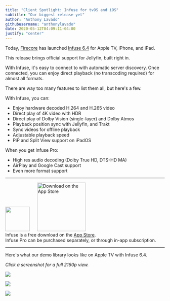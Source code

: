 ```yaml
---
title: "Client Spotlight: Infuse for tvOS and iOS"
subtitle: "Our biggest release yet"
author: "Anthony Lavado"
githubusername: "anthonylavado"
date: 2020-05-12T04:09:11-04:00
justify: "center"
---
```


Today, [Firecore](https://firecore.com) has launched [Infuse 6.4](https://firecore.com/infuse) for Apple TV, iPhone, and iPad.

This release brings official support for Jellyfin, built right in.

<!--more-->

With Infuse, it's easy to connect to with automatic server discovery. Once connected, you can enjoy direct playback (no transcoding required) for almost all formats.

There are way too many features to list them all, but here's a few.

With Infuse, you can:

-   Enjoy hardware decoded H.264 and H.265 video
-   Direct play of 4K video with HDR
-   Direct play of Dolby Vision (single-layer) and Dolby Atmos
-   Playback position sync with Jellyfin, and Trakt
-   Sync videos for offline playback
-   Adjustable playback speed
-   PiP and Split View support on iPadOS

When you get Infuse Pro:

-   High res audio decoding (Dolby True HD, DTS-HD MA)
-   AirPlay and Google Cast support
-   Even more format support

---

<a class="NoLinkLook" href='https://apps.apple.com/app/id1136220934?mt=8'><img height="77" src="/images/clients/infuse-6-icon.png"/></a> <a style="padding-left: 20px;" class="NoLinkLook" href='https://apps.apple.com/app/id1136220934?mt=8'><img width="153" alt='Download on the App Store' src='/images/store-icons/app-store.svg'/></a><br/>Infuse is a free download on the [App Store](https://apps.apple.com/app/id1136220934?mt=8). <br/> Infuse Pro can be purchased separately, or through in-app subscription.

---

Here's what our demo library looks like on Apple TV with Infuse 6.4.

_Click a screenshot for a full 2160p view._

<a href="/images/posts/infuse/infuse-screenshot-1.png"><img src="/images/posts/infuse/infuse-screenshot-1-thumb.png" name="Main Screen" /></a>

<a href="/images/posts/infuse/infuse-screenshot-2.png"><img src="/images/posts/infuse/infuse-screenshot-2-thumb.png" name="Movie View" /></a>

<a href="/images/posts/infuse/infuse-screenshot-3.png"><img src="/images/posts/infuse/infuse-screenshot-3-thumb.png" name="Movie Detail View" /></a>
